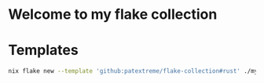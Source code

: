 # Welcome to my flake collection

# Templates

```bash
nix flake new --template 'github:patextreme/flake-collection#rust' ./my-rust-project
```
